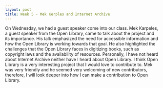 ```yaml
---
layout: post
title: Week 5 - Mek Kerples and Internet Archive
---
```


On Wednesday, we had a guest speaker come into our class. Mek Karpeles, a guest speaker from the Open Library, came to talk about the project and its importance. His talk emphasized the need for accessible information and how the Open Library is working towards that goal. He also highlighted the challenges that the Open Library faces in digitizing books, such as copyright laws and the availability of resources.
Personally, I have not heard about Internet Archive neither have I heard about Open Library. I think Open Library is a very interesting project that I would love to contribute to. 
Mek was very friendly and he seemed very welcoming of new contributors, therefore, I will look deeper into how I can make a contribution to Open Library.
